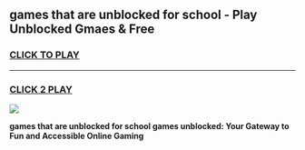 
## games that are unblocked for school - Play Unblocked Gmaes & Free
<h3>
<a href="https://premium.freeplayer.one?title=games_that_are_unblocked_for_school&ref=20F">CLICK TO PLAY</a></h3>
<hr>

<h3>
<a href="https://premium.freeplayer.one?title=games_that_are_unblocked_for_school&ref=20F">CLICK 2 PLAY</a>
  
</h3>

<a href="https://premium.freeplayer.one?title=games_that_are_unblocked_for_school&ref=20F/"><img src="https://clearcache.store/games.png"></a>


**games that are unblocked for school games unblocked: Your Gateway to Fun and Accessible Online Gaming**
